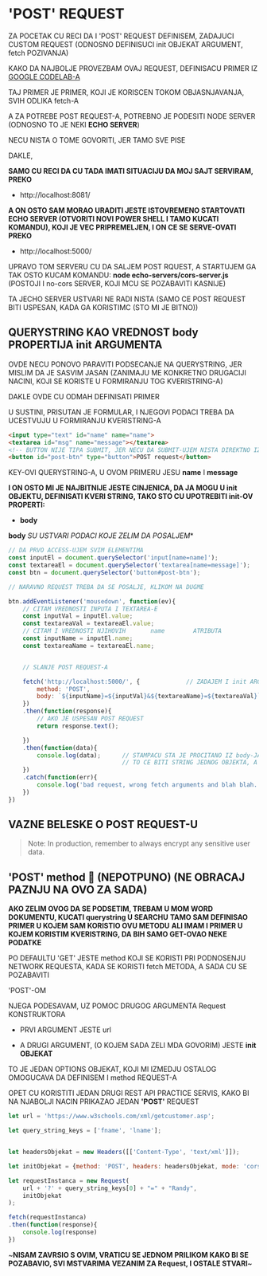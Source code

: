 # 'POST' REQUEST

ZA POCETAK CU RECI DA I 'POST' REQUEST DEFINISEM, ZADAJUCI CUSTOM REQUEST (ODNOSNO DEFINISUCI init OBJEKAT ARGUMENT, fetch POZIVANJA)

KAKO DA NAJBOLJE PROVEZBAM OVAJ REQUEST, DEFINISACU PRIMER IZ [GOOGLE CODELAB-A](https://developers.google.com/web/ilt/pwa/lab-fetch-api#6_using_post_requests)

TAJ PRIMER JE PRIMER, KOJI JE KORISCEN TOKOM OBJASNJAVANJA, SVIH ODLIKA fetch-A

A ZA POTREBE POST REQUEST-A, POTREBNO JE PODESITI NODE SERVER (ODNOSNO TO JE NEKI **ECHO SERVER**)

NECU NISTA O TOME GOVORITI, JER TAMO SVE PISE

DAKLE,

**SAMO CU RECI DA CU TADA IMATI SITUACIJU DA MOJ SAJT SERVIRAM, PREKO**

- http://localhost:8081/

**A ON OSTO SAM MORAO URADITI JESTE ISTOVREMENO STARTOVATI ECHO SERVER (OTVORITI NOVI POWER SHELL I TAMO KUCATI KOMANDU), KOJI JE VEC PRIPREMELJEN, I ON CE SE SERVE-OVATI PREKO**

- http://localhost:5000/

UPRAVO TOM SERVERU CU DA SALJEM POST RQUEST, A STARTUJEM GA TAK OSTO KUCAM KOMANDU: **node echo-servers/cors-server.js** (POSTOJI I no-cors SERVER, KOJI MCU SE POZABAVITI KASNIJE)

TA JECHO SERVER USTVARI NE RADI NISTA (SAMO CE POST REQUEST BITI USPESAN, KADA GA KORISTIMC (STO MI JE BITNO))

## QUERYSTRING KAO VREDNOST body PROPERTIJA init ARGUMENTA

OVDE NECU PONOVO PARAVITI PODSECANJE NA QUERYSTRING, JER MISLIM DA JE SASVIM JASAN (ZANIMAJU ME KONKRETNO DRUGACIJI NACINI, KOJI SE KORISTE U FORMIRANJU TOG KVERISTRING-A)

DAKLE OVDE CU ODMAH DEFINISATI PRIMER

U SUSTINI, PRISUTAN JE FORMULAR, I NJEGOVI PODACI TREBA DA UCESTVUJU U FORMIRANJU KVERISTRING-A

```HTML
<input type="text" id="name" name="name">
<textarea id="msg" name="message"></textarea>
<!-- BUTTON NIJE TIPA SUBMIT, JER NECU DA SUBMIT-UJEM NISTA DIREKTNO IZ HTML-A ,JER ZELI MDA KORISTIM fetch -->
<button id="post-btn" type="button">POST request</button>
```

KEY-OVI QUERYSTRING-A, U OVOM PRIMERU JESU **name** I **message**

**I ON OSTO MI JE NAJBITNIJE JESTE CINJENICA, DA JA MOGU U init OBJEKTU, DEFINISATI KVERI STRING, TAKO STO CU UPOTREBITI init-OV PROPERTI:**

- **body**

**body** *SU USTVARI PODACI KOJE ZELIM DA POSALJEM**

```javascript
// DA PRVO ACCESS-UJEM SVIM ELEMENTIMA
const inputEl = document.querySelector('input[name=name]');
const textareaEl = document.querySelector('textarea[name=message]');
const btn = document.querySelector('button#post-btn');

// NARAVNO REQUEST TREBA DA SE POSALJE, KLIKOM NA DUGME

btn.addEventListener('mousedown', function(ev){
    // CITAM VREDNOSTI INPUTA I TEXTAREA-E
    const inputVal = inputEl.value;
    const textareaVal = textareaEl.value;
    // CITAM I VREDNOSTI NJIHOVIH       name        ATRIBUTA
    const inputName = inputEl.name;
    const textareaName = textareaEl.name;


    // SLANJE POST REQUEST-A

    fetch('http://localhost:5000/', {             // ZADAJEM I init ARGUMENT
        method: 'POST',
        body: `${inputName}=${inputVal}&${textareaName}=${textareaVal}`    // MOGU KORISTITI TEMPLATE LITERAL ZA FORMIRANJE KVERISTRINGA
    })
    .then(function(response){
        // AKO JE USPESAN POST REQUEST
        return response.text();

    })
    .then(function(data){
        console.log(data);      // STAMPACU STA JE PROCITANO IZ body-JA
                                // TO CE BITI STRING JEDNOG OBJEKTA, A S NJIM I KVERISTRING KOJI SAM POSLAO SERVERU
    })
    .catch(function(err){
        console.log('bad request, wrong fetch arguments and blah blah...', err);
    })
})

```

## VAZNE BELESKE O POST REQUEST-U

> Note: In production, remember to always encrypt any sensitive user data.

## 'POST' method :seedling: (NEPOTPUNO) (NE OBRACAJ PAZNJU NA OVO ZA SADA)

**AKO ZELIM OVOG DA SE PODSETIM, TREBAM U MOM WORD DOKUMENTU, KUCATI querystring U SEARCHU**
**TAMO SAM DEFINISAO PRIMER U KOJEM SAM KORISTIO OVU METODU**
**ALI IMAM I PRIMER U KOJEM KORISTIM KVERISTRING, DA BIH SAMO GET-OVAO NEKE PODATKE**

PO DEFAULTU 'GET' JESTE method KOJI SE KORISTI PRI PODNOSENJU NETWORK REQUESTA, KADA SE KORISTI fetch METODA, A SADA CU SE POZABAVITI

'POST'-OM

NJEGA PODESAVAM, UZ POMOC DRUGOG ARGUMENTA Request KONSTRUKTORA

- PRVI ARGUMENT JESTE url

- A DRUGI ARGUMENT, (O KOJEM SADA ZELI MDA GOVORIM) JESTE **init OBJEKAT**

TO JE JEDAN OPTIONS OBJEKAT, KOJI MI IZMEDJU OSTALOG OMOGUCAVA DA DEFINISEM I method REQUEST-A

OPET CU KORISTITI JEDAN DRUGI REST API PRACTICE SERVIS, KAKO BI NA NJABOLJI NACIN PRIKAZAO JEDAN **'POST'** REQUEST

```javascript
let url = 'https://www.w3schools.com/xml/getcustomer.asp';

let query_string_keys = ['fname', 'lname'];


let headersObjekat = new Headers([['Content-Type', 'text/xml']]);

let initObjekat = {method: 'POST', headers: headersObjekat, mode: 'cors'};

let requestInstanca = new Request(
    url + '?' + query_string_keys[0] + "=" + "Randy",
    initObjekat
);

fetch(requestInstanca)
.then(function(response){
    console.log(response)
})

```

~**NISAM ZAVRSIO S OVIM, VRATICU SE JEDNOM PRILIKOM KAKO BI SE POZABAVIO, SVI MSTVARIMA VEZANIM ZA Request, I OSTALE STVARI**~
